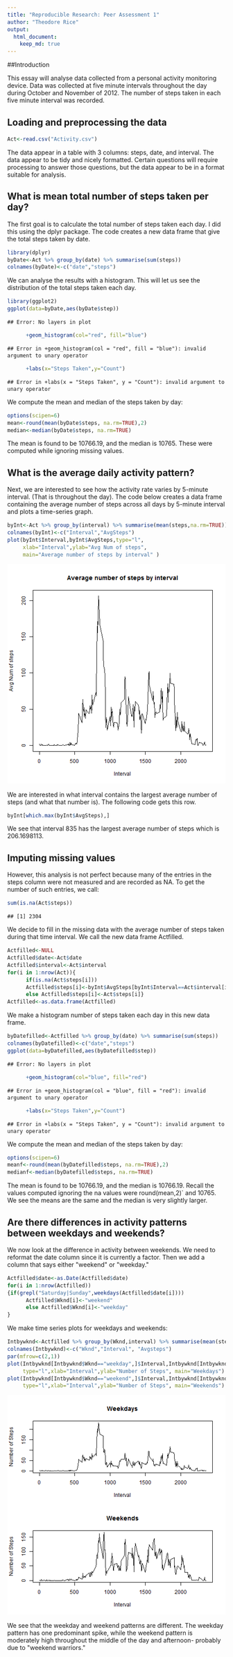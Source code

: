 ```yaml
---
title: "Reproducible Research: Peer Assessment 1"
author: "Theodore Rice"
output: 
  html_document:
    keep_md: true
---
```


##Introduction

This essay will analyse data collected from a personal activity monitoring device.  Data was collected at five minute intervals throughout the day during October and November of 2012.  The number of steps taken in each five minute interval was recorded.

## Loading and preprocessing the data

```r
Act<-read.csv("Activity.csv")
```
The data appear in a table with 3 columns: steps, date, and interval.  The data appear to be tidy and nicely formatted.  Certain questions will require processing to answer those questions, but the data appear to be in a format suitable for analysis.

## What is mean total number of steps taken per day?

The first goal is to calculate the total number of steps taken each day.  I did this using the dplyr package.  The code creates a new data frame that give the total steps taken by date.

```r
library(dplyr)
byDate<-Act %>% group_by(date) %>% summarise(sum(steps))
colnames(byDate)<-c("date","steps")
```
We can analyse the results with a histogram.  This will let us see the distribution of the total steps taken each day.


```r
library(ggplot2)
ggplot(data=byDate,aes(byDate$step))
```

```
## Error: No layers in plot
```

```r
      +geom_histogram(col="red", fill="blue")
```

```
## Error in +geom_histogram(col = "red", fill = "blue"): invalid argument to unary operator
```

```r
      +labs(x="Steps Taken",y="Count")
```

```
## Error in +labs(x = "Steps Taken", y = "Count"): invalid argument to unary operator
```

We compute the mean and median of the steps taken by day:

```r
options(scipen=6)
mean<-round(mean(byDate$steps, na.rm=TRUE),2)
median<-median(byDate$steps, na.rm=TRUE)
```
The mean is found to be 10766.19, and the median is 10765.  These were computed while ignoring missing values.



## What is the average daily activity pattern?

Next, we are interested to see how the activity rate varies by 5-minute interval.  (That is throughout the day).  The code below creates a data frame containing the average number of steps across all days by 5-minute interval and plots a time-series graph.

```r
byInt<-Act %>% group_by(interval) %>% summarise(mean(steps,na.rm=TRUE))
colnames(byInt)<-c("Interval","AvgSteps")
plot(byInt$Interval,byInt$AvgSteps,type="l", 
     xlab="Interval",ylab="Avg Num of steps", 
     main="Average number of steps by interval" )
```

![plot of chunk unnamed-chunk-5](figure/unnamed-chunk-5-1.png) 

We are interested in what interval contains the largest average number of steps (and what that number is).  The following code gets this row.


```r
byInt[which.max(byInt$AvgSteps),]
```
We see that interval 835 has the largest average number of steps which is 206.1698113.


## Imputing missing values

However, this analysis is not perfect because many of the entries in the steps column were not measured and are recorded as NA.  To get the number of such entries, we call:

```r
sum(is.na(Act$steps))
```

```
## [1] 2304
```

We decide to fill in the missing data with the average number of steps taken during that time interval.  We call the new data frame Actfilled.


```r
Actfilled<-NULL
Actfilled$date<-Act$date
Actfilled$interval<-Act$interval
for(i in 1:nrow(Act)){
      if(is.na(Act$steps[i]))
      Actfilled$steps[i]<-byInt$AvgSteps[byInt$Interval==Act$interval[i]]
      else Actfilled$steps[i]<-Act$steps[i]}
Actfilled<-as.data.frame(Actfilled)
```
We make a histogram number of steps taken each day in this new data frame.


```r
byDatefilled<-Actfilled %>% group_by(date) %>% summarise(sum(steps))
colnames(byDatefilled)<-c("date","steps")
ggplot(data=byDatefilled,aes(byDatefilled$step))
```

```
## Error: No layers in plot
```

```r
      +geom_histogram(col="blue", fill="red")
```

```
## Error in +geom_histogram(col = "blue", fill = "red"): invalid argument to unary operator
```

```r
      +labs(x="Steps Taken",y="Count")
```

```
## Error in +labs(x = "Steps Taken", y = "Count"): invalid argument to unary operator
```

We compute the mean and median of the steps taken by day:

```r
options(scipen=6)
meanf<-round(mean(byDatefilled$steps, na.rm=TRUE),2)
medianf<-median(byDatefilled$steps, na.rm=TRUE)
```
The mean is found to be 10766.19, and the median is 10766.19.  Recall the values computed ignoring the na values were round(mean,2)` and 10765.  We see the means are the same and the median is very slightly larger.


## Are there differences in activity patterns between weekdays and weekends?

We now look at the difference in activity between weekends.  We need to reformat the date column since it is currently a factor.  Then we add a column that says either "weekend" or "weekday."


```r
Actfilled$date<-as.Date(Actfilled$date)
for(i in 1:nrow(Actfilled))
{if(grepl("Saturday|Sunday",weekdays(Actfilled$date[i]))) 
      Actfilled$Wknd[i]<-"weekend" 
      else Actfilled$Wknd[i]<-"weekday"
}
```
We make time series plots for weekdays and weekends:

```r
Intbywknd<-Actfilled %>% group_by(Wknd,interval) %>% summarise(mean(steps))
colnames(Intbywknd)<-c("Wknd","Interval", "Avgsteps")
par(mfrow=c(2,1))
plot(Intbywknd[Intbywknd$Wknd=="weekday",]$Interval,Intbywknd[Intbywknd$Wknd=="weekday",]$Avgsteps, 
     type="l",xlab="Interval",ylab="Number of Steps", main="Weekdays")
plot(Intbywknd[Intbywknd$Wknd=="weekend",]$Interval,Intbywknd[Intbywknd$Wknd=="weekend",]$Avgsteps, 
     type="l",xlab="Interval",ylab="Number of Steps", main="Weekends")
```

![plot of chunk unnamed-chunk-12](figure/unnamed-chunk-12-1.png) 

We see that the weekday and weekend patterns are different.  The weekday pattern has one predominant spike, while the weekend pattern is moderately high throughout the middle of the day and afternoon- probably due to "weekend warriors."
